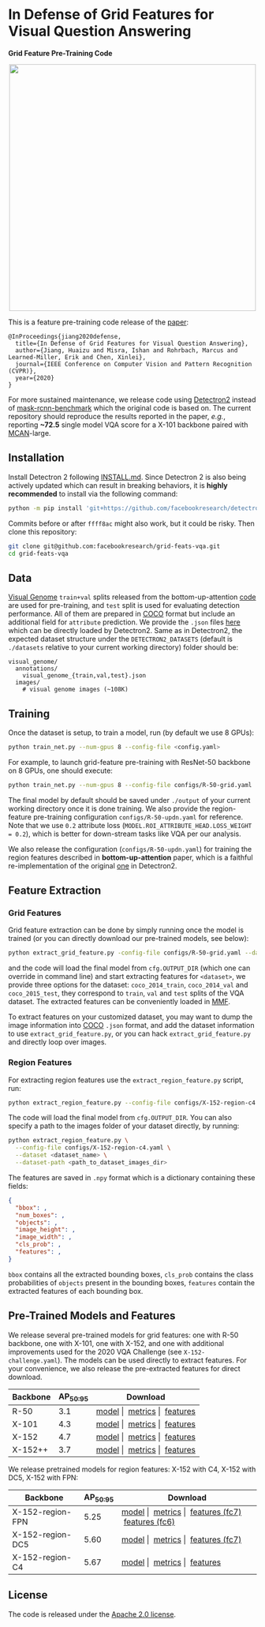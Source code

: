 # In Defense of Grid Features for Visual Question Answering
**Grid Feature Pre-Training Code**

<p align="center">
  <img src="http://xinleic.xyz/images/grid-vqa.png" width="500" />
</p>

This is a feature pre-training code release of the [paper](https://arxiv.org/abs/2001.03615):
```
@InProceedings{jiang2020defense,
  title={In Defense of Grid Features for Visual Question Answering},
  author={Jiang, Huaizu and Misra, Ishan and Rohrbach, Marcus and Learned-Miller, Erik and Chen, Xinlei},
  journal={IEEE Conference on Computer Vision and Pattern Recognition (CVPR)},
  year={2020}
}
```
For more sustained maintenance, we release code using [Detectron2](https://github.com/facebookresearch/detectron2) instead of [mask-rcnn-benchmark](https://github.com/facebookresearch/maskrcnn-benchmark) which the original code is based on. The current repository should reproduce the results reported in the paper, *e.g.*, reporting **~72.5** single model VQA score for a X-101 backbone paired with [MCAN](https://github.com/MILVLG/mcan-vqa)-large.

## Installation
Install Detectron 2 following [INSTALL.md](https://github.com/facebookresearch/detectron2/blob/master/INSTALL.md). Since Detectron 2 is also being actively updated which can result in breaking behaviors, it is **highly recommended** to install via the following command:
```bash
python -m pip install 'git+https://github.com/facebookresearch/detectron2.git@ffff8ac'
```
Commits before or after `ffff8ac` might also work, but it could be risky.
Then clone this repository:
```bash
git clone git@github.com:facebookresearch/grid-feats-vqa.git
cd grid-feats-vqa
```

## Data
[Visual Genome](http://visualgenome.org/) `train+val` splits released from the bottom-up-attention [code](https://github.com/peteanderson80/bottom-up-attention) are used for pre-training, and `test` split is used for evaluating detection performance. All of them are prepared in [COCO](http://cocodataset.org/) format but include an additional field for `attribute` prediction. We provide the `.json` files [here](https://dl.fbaipublicfiles.com/grid-feats-vqa/json/visual_genome.tgz) which can be directly loaded by Detectron2. Same as in Detectron2, the expected dataset structure under the `DETECTRON2_DATASETS` (default is `./datasets` relative to your current working directory) folder should be:
```
visual_genome/
  annotations/
    visual_genome_{train,val,test}.json
  images/
    # visual genome images (~108K)
```

## Training
Once the dataset is setup, to train a model, run (by default we use 8 GPUs):
```bash
python train_net.py --num-gpus 8 --config-file <config.yaml>
```
For example, to launch grid-feature pre-training with ResNet-50 backbone on 8 GPUs, one should execute:
```bash
python train_net.py --num-gpus 8 --config-file configs/R-50-grid.yaml
```
The final model by default should be saved under `./output` of your current working directory once it is done training. We also provide the region-feature pre-training configuration `configs/R-50-updn.yaml` for reference. Note that we use `0.2` attribute loss (`MODEL.ROI_ATTRIBUTE_HEAD.LOSS_WEIGHT = 0.2`), which is better for down-stream tasks like VQA per our analysis.

We also release the configuration (`configs/R-50-updn.yaml`) for training the region features described in **bottom-up-attention** paper, which is a faithful re-implementation of the original [one](https://github.com/peteanderson80/bottom-up-attention) in Detectron2.

## Feature Extraction

### Grid Features

Grid feature extraction can be done by simply running once the model is trained (or you can directly download our pre-trained models, see below):
```bash
python extract_grid_feature.py -config-file configs/R-50-grid.yaml --dataset <dataset>
```
and the code will load the final model from `cfg.OUTPUT_DIR` (which one can override in command line) and start extracting features for `<dataset>`, we provide three options for the dataset: `coco_2014_train`, `coco_2014_val` and `coco_2015_test`, they correspond to `train`, `val` and `test` splits of the VQA dataset. The extracted features can be conveniently loaded in [MMF](https://github.com/facebookresearch/mmf).

To extract features on your customized dataset, you may want to dump the image information into [COCO](http://cocodataset.org/) `.json` format, and add the dataset information to use `extract_grid_feature.py`, or you can hack `extract_grid_feature.py` and directly loop over images.

### Region Features

For extracting region features use the `extract_region_feature.py` script, run:

```bash
python extract_region_feature.py --config-file configs/X-152-region-c4.yaml --dataset <dataset>
```

The code will load the final model from `cfg.OUTPUT_DIR`. You can also specify a path to the images folder of your dataset directly, by running:

```bash
python extract_region_feature.py \
  --config-file configs/X-152-region-c4.yaml \
  --dataset <dataset_name> \
  --dataset-path <path_to_dataset_images_dir>
```

The features are saved in `.npy` format which is a dictionary containing these fields:

```json
{
  "bbox": ,
  "num_boxes": ,
  "objects": ,
  "image_height": ,
  "image_width": ,
  "cls_prob": ,
  "features": ,
}

```

`bbox` contains all the extracted bounding boxes, `cls_prob` contains the class probabilities of `objects` present in the bounding boxes, `features` contain the extracted features of each bounding box.

## Pre-Trained Models and Features
We release several pre-trained models for grid features: one with R-50 backbone, one with X-101, one with X-152, and one with additional improvements used for the 2020 VQA Challenge (see `X-152-challenge.yaml`). The models can be used directly to extract features. For your convenience, we also release the pre-extracted features for direct download.

| Backbone | AP<sub>50:95</sub> | Download |
| -------- | ---- | -------- |
| R-50     | 3.1 | <a href="https://dl.fbaipublicfiles.com/grid-feats-vqa/R-50/R-50.pth">model</a>&nbsp;\| &nbsp;<a href="https://dl.fbaipublicfiles.com/grid-feats-vqa/R-50/metrics.json">metrics</a>&nbsp;\| &nbsp;<a href="https://dl.fbaipublicfiles.com/grid-feats-vqa/R-50/R-50-features.tgz">features</a> |
| X-101    | 4.3 | <a href="https://dl.fbaipublicfiles.com/grid-feats-vqa/X-101/X-101.pth">model</a>&nbsp;\| &nbsp;<a href="https://dl.fbaipublicfiles.com/grid-feats-vqa/X-101/metrics.json">metrics</a>&nbsp;\| &nbsp;<a href="https://dl.fbaipublicfiles.com/grid-feats-vqa/X-101/X-101-features.tgz">features</a> |
| X-152    | 4.7 | <a href="https://dl.fbaipublicfiles.com/grid-feats-vqa/X-152/X-152.pth">model</a>&nbsp;\| &nbsp;<a href="https://dl.fbaipublicfiles.com/grid-feats-vqa/X-152/metrics.json">metrics</a>&nbsp;\| &nbsp;<a href="https://dl.fbaipublicfiles.com/grid-feats-vqa/X-152/X-152-features.tgz">features</a> |
| X-152++  | 3.7 | <a href="https://dl.fbaipublicfiles.com/grid-feats-vqa/X-152pp/X-152pp.pth">model</a>&nbsp;\| &nbsp;<a href="https://dl.fbaipublicfiles.com/grid-feats-vqa/X-152pp/metrics.json">metrics</a>&nbsp;\| &nbsp;<a href="https://dl.fbaipublicfiles.com/grid-feats-vqa/X-152pp/X-152pp-features.tgz">features</a> |

We release pretrained models for region features: X-152 with C4, X-152 with DC5, X-152 with FPN:

| Backbone | AP<sub>50:95</sub> | Download |
| -------- | ---- | -------- |
| X-152-region-FPN    | 5.25 | <a href="https://dl.fbaipublicfiles.com/grid-feats-vqa/region-fpn-X-152/region-fpn-X-152.pth">model</a>&nbsp;\| &nbsp;<a href="https://dl.fbaipublicfiles.com/grid-feats-vqa/region-fpn-X-152/fpn-X-152-metrics.json">metrics</a>&nbsp;\| &nbsp;<a href="https://dl.fbaipublicfiles.com/grid-feats-vqa/region-fpn-X-152/region-fpn-X-152-features_fc7.tar.gz">features (fc7)</a> &nbsp;<a href="https://dl.fbaipublicfiles.com/grid-feats-vqa/region-fpn-X-152/region-fpn-X-152-features.tar.gz">features (fc6)</a> |
| X-152-region-DC5    | 5.60 | <a href="https://dl.fbaipublicfiles.com/grid-feats-vqa/region-dc5-X-152/region-dc5-X-152.pth">model</a>&nbsp;\| &nbsp;<a href="https://dl.fbaipublicfiles.com/grid-feats-vqa/region-dc5-X-152/dc5-X-152-metrics.json">metrics</a>&nbsp;\| &nbsp;<a href="https://dl.fbaipublicfiles.com/grid-feats-vqa/region-dc5-X-152/region-dc5-X-152-features_fc7.tar.gz">features (fc7)</a> |
| X-152-region-C4  | 5.67 | <a href="https://dl.fbaipublicfiles.com/grid-feats-vqa/region-c4-X-152/region-c4-X-152.pth">model</a>&nbsp;\| &nbsp;<a href="https://dl.fbaipublicfiles.com/grid-feats-vqa/region-c4-X-152/c4-X-152-metrics.json">metrics</a>&nbsp;\| &nbsp;<a href="https://dl.fbaipublicfiles.com/grid-feats-vqa/region-c4-X-152/region-c4-X-152-features.tar.gz">features</a> |

## License

The code is released under the [Apache 2.0 license](LICENSE).